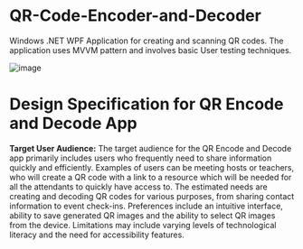 # QR-Code-Encoder-and-Decoder
Windows .NET WPF Application for creating and scanning QR codes. The application uses MVVM pattern and involves basic User testing techniques.

![image](https://github.com/u4zarus/QR-Code-Encoder-and-Decoder/assets/59415226/00aa8302-c6f7-42fe-b746-ba9d97843139)

# Design Specification for QR Encode and Decode App

**Target User Audience:**
The target audience for the QR Encode and Decode app primarily includes users who
frequently need to share information quickly and efficiently. Examples of users can be meeting
hosts or teachers, who will create a QR code with a link to a resource which will be needed for
all the attendants to quickly have access to. The estimated needs are creating and decoding QR
codes for various purposes, from sharing contact information to event check-ins. Preferences
include an intuitive interface, ability to save generated QR images and the ability to select QR
images from the device. Limitations may include varying levels of technological literacy and the
need for accessibility features.

